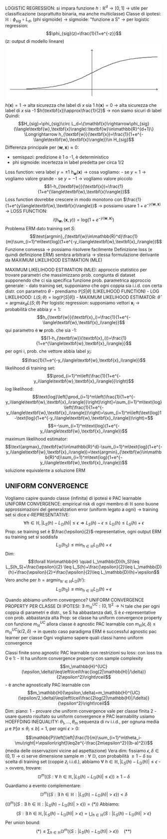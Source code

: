 LOGISTIC REGRESSION: si impara funzione $h:\mathbb{R}^d\rightarrow[0,1]$ -> utile per classificazione (soprattutto binaria, ma anche multiclasse)
Classe di ipotesi: $\mathbb{H}:\phi_{sig}\circ L_d$, (phi sigmoide) -> sigmoide: "funzione a S" -> per logistic regression: $$\phi_{sig}(z)=\frac{1}{1+e^{-z}}$$(z: output di modello lineare)
![500](Pasted_image_20231106103728.png)
$h(\textbf{x})=1$ -> alta sicurezza che label di $x$ sia 1
$h(\textbf{x})=0$ -> alta sicurezza che label di $x$ sia -1
$h(\textbf{x})\approx\frac{1}{2}$ -> non siamo sicuri di label
Quindi: $$H_{sig}=\phi_{sig}\circ L_d=\{\mathbf{x}\rightarrow\phi_{sig}(\langle\textbf{w},\textbf{x}\rangle):\textbf{w}\in\mathbb{R}^{d+1}\} \Longrightarrow h_{\textbf{w}}(\textbf{x})=\frac{1}{1+e^{-\langle\textbf{w},\textbf{x}\rangle}}\in H_{sig}$$Differenza principale per $\langle\textbf{w},\textbf{x}\rangle\approx0$:
- semispazi: predizione è 1 o -1, è deterministico
- phi sigmoide: incertezza in label predetta per circa 1/2

Loss function:
	vera label $y=\pm1$
	$h_{\textbf{w}}(\textbf{x})$ -> cosa vogliamo:
	- se $y=1$ -> vogliamo valore grande
	- se $y=-1$ -> vogliamo valore piccolo
	$$1-h_{\textbf{w}}(\textbf{x})=\frac{1}{1+e^{\langle\textbf{w},\textbf{x}\rangle}}$$Loss function dovrebbe crescere in modo monotono con $\frac{1}{1+e^{y\langle\textbf{w},\textbf{x}\rangle}}$ -> possiamo usare $1+e^{-y\langle\textbf{w},\textbf{x}\rangle}$ -> LOSS FUNCTION: $$l(h_{\textbf{w}},(\textbf{x},y))=\text{log}(1+e^{-y\langle\textbf{w},\textbf{x}\rangle})$$
	Problema ERM dato training set $S$: $$\text{argmin}_{\textbf{w}\in\mathbb{R}^d}\frac{1}{m}\sum_{i=1}^m\text{log}(1+e^{-y_i\langle\textbf{w},\textbf{x}_i\rangle})$$Funzione convessa -> possiamo risolvere facilmente
	Definizione loss (e quindi definizione ERM) sembra arbitraria -> stessa formulazione derivante da MAXIMUM LIKELIHOOD ESTIMATION (MLE)

MAXIMUM LIKELIHOOD ESTIMATION (MLE):
	approccio statistico per trovare parametri che massimizzano prob. congiunta di dataset supponendo che ci sia specifica funzione prob. parametrica
	approccio generale:
	- dato training set, supponiamo che ogni coppia sia i.i.d. con certa distr. con parametro $\theta$
	- prendiamo $\mathbb{P}[S|\theta]$ (LIKELIHOOD FUNCTION)
	- LOG LIKELIHOOD: $L(S;\theta)=\text{log}(\mathbb{P}[S|\theta])$
	- MAXIMUM LIKELIHOOD ESTIMATOR: $\hat{\theta}=\text{argmax}_\theta L(S;\theta)$
	Per logistic regression:
		supponiamo vettori $\textbf{x}_i$ -> probabilità che abbia $y=1$:$$h_{\textbf{w}}(\textbf{x}_i)=\frac{1}{1+e^{-\langle\textbf{w},\textbf{x}_i\rangle}}$$qui parametro è $\textbf{w}$
		prob. che sia -1: $$(1-h_{\textbf{w}}(\textbf{x}_i))=\frac{1}{1+e^{\langle\textbf{w},\textbf{x}_i\rangle}}$$per ogni i, prob. che vettore abbia label $y_i$: $$\frac{1}{1+e^{-y_i\langle\textbf{w},\textbf{x}_i\rangle}}$$likelihood di training set: $$\prod_{i=1}^m\left(\frac{1}{1+e^{-y_i\langle\textbf{w},\textbf{x}_i\rangle}}\right)$$log likelihood: $$\text{log}\left[\prod_{i=1}^m\left(\frac{1}{1+e^{-y_i\langle\textbf{w},\textbf{x}_i\rangle}}\right)\right]=\sum_{i=1}^m\text{log}\left(\frac{1}{1+e^{-y_i\langle\textbf{w},\textbf{x}_i\rangle}}\right)=\sum_{i=1}^m\left(\text{log}1-\text{log}(1+e^{-y_i\langle\textbf{w},\textbf{x}_i\rangle})\right)=$$$$=-\sum_{i=1}^m\text{log}(1+e^{-y_i\langle\textbf{w},\textbf{x}_i\rangle})$$maximum likelihood estimator: $$\text{argmax}_{\textbf{w}\in\mathbb{R}^d}-\sum_{i=1}^m\text{log}(1+e^{-y_i\langle\textbf{w},\textbf{x}_i\rangle})=\text{argmin}_{\textbf{w}\in\mathbb{R}^d}\sum_{i=1}^m\text{log}(1+e^{-y_i\langle\textbf{w},\textbf{x}_i\rangle})$$soluzione equivalente a soluzione ERM

## UNIFORM CONVERGENCE
Vogliamo capire quando classe (infinita) di ipotesi è PAC learnable
UNIFORM CONVERGENCE: empirical risk di ogni membro di $\mathbb{H}$ sono buone approssimazioni del generalization error (uniform legato a ogni) -> training set si dice $\epsilon$-REPRESENTATIVE: $$\forall h\in\mathbb{H},|L_S(h)-L_{\mathbb{D}}(h)|\leq\epsilon \Longrightarrow L_S(h)-\epsilon\leq L_{\mathbb{D}}(h)\leq L_S(h)+\epsilon$$
Prop:
	se training set è $\frac{\epsilon}{2}$-representative, ogni output ERM su training set si soddisfa $$L_\mathbb{D}(h_S)\leq \text{min}_{h\in\mathbb{H}}L_\mathbb{D}(h)+\epsilon$$
	Dim:
		$$\forall h\in\mathbb{H} \quad L_\mathbb{D}(h_S)\leq L_S(h_S)+\frac{\epsilon}{2} \leq L_S(h)+\frac{\epsilon}{2}\leq L_\mathbb{D}(h)+\frac{\epsilon}{2}+\frac{\epsilon}{2}\leq L_\mathbb{D}(h)+\epsilon$$Vero anche per $h=\text{argmin}_{h'\in\mathbb{H}}L_\mathbb{D}(h')$: $$L_\mathbb{D}(h_S)\leq \text{min}_{h\in\mathbb{H}}L_\mathbb{D}(h)+\epsilon$$

Quando abbiamo uniform convergence?
UNIFORM CONVERGENCE PROPERTY PER CLASSE DI IPOTESI: $\exists \ m_\mathbb{H}^{UC} : (0,1)^2\rightarrow\mathbb{N}$ tale che per ogni coppia di parametri e distr., se S ha abbastanza dati, S è $\epsilon$-representative con prob. abbastanza alta
Prop: se classe ha uniform convergence property con funzione $m_\mathbb{H}^{UC}$ allora classe è agnostic PAC learnable con $m_\mathbb{H}(\epsilon,\delta)\leq m_\mathbb{H}^{UC}(\epsilon/2,\delta)$ -> in questo caso paradigma ERM è successful agnostic pac learner per classe
Ogni vogliamo sapere quali classi hanno uniform convergence

Classi finite sono agnostic PAC learnable con restrizioni su loss:
	con loss tra 0 e 1:
	- $\mathbb{H}$ ha uniform convergence property con sample complexity $$m_\mathbb{H}^{UC}(\epsilon,\delta)\leq\left\lceil\frac{log(2|\mathbb{H}|/\delta)}{2\epsilon^2}\right\rceil$$
	- è anche agnostically PAC learnable con $$m_\mathbb{H}(\epsilon,\delta)=m_\mathbb{H}^{UC}(\epsilon/2,\delta)\leq\left\lceil\frac{2log(2|\mathbb{H}|/\delta)}{\epsilon^2}\right\rceil$$
	Dim:
		piano:
		1 - provare che uniform convergence vale per classe finita
		2 - usare questo risultato su uniform convergence e PAC learnability
		usiamo HOEFFDING INEQUALITY:
			$\theta_1,...,\theta_m$ sequenza di rv i.i.d., per ognuna media $\mu$ e $\mathbb{P}[a\leq\theta_i\leq b]=1$, per ogni $\epsilon>0$: $$\mathbb{P}\left[\left|\frac{1}{m}\sum_{i=1}^m\theta_i-\mu\right|>\epsilon\right]\leq2e^{-\frac{2m\epsilon^2}{(b-a)^2}}$$(media delle osservazioni vicine ad aspettazione)
		Vera dim:
		fissiamo $\epsilon,\delta\in(0,1)$ -> ci serve dimensione sample $m:\forall\ \mathbb{D}$, con probabilità $\geq1-\delta$ su scelta di training set (coppie $z_i$ i.i.d.), abbiamo $\forall \ h\in\mathbb{H}, |L_S(h)-L_\mathbb{D}(h)|\leq\epsilon$ -> ovvero, trovare: $$\mathbb{D}^m(\{S:\forall \ h\in\mathbb{H},|L_S(h)-L_\mathbb{D}(h)|\leq\epsilon\})\geq1-\delta$$Guardiamo a evento complementare:$$\mathbb{D}^m(\{S:\exists \ h\in\mathbb{H}:|L_S(h)-L_\mathbb{D}(h)|>\epsilon\})<\delta$$($\mathbb{D}^m(\{S:\exists \ h\in\mathbb{H}:|L_S(h)-L_\mathbb{D}(h)|>\epsilon\})=(*)$)
		Abbiamo: $$\{S:\exists \ h\in\mathbb{H},|L_S(h)-L_\mathbb{D}(h)|>\epsilon\}=\bigcup_{h\in\mathbb{H}}\{S:|L_S(h)-L_\mathbb{D}(h)|>\epsilon\}$$Per union bound: $$(*)\leq\sum_{h\in\mathbb{H}}\mathbb{D}^m(\{S:|L_S(h)-L_\mathbb{D}(h)|>\epsilon\}) \quad (**)$$